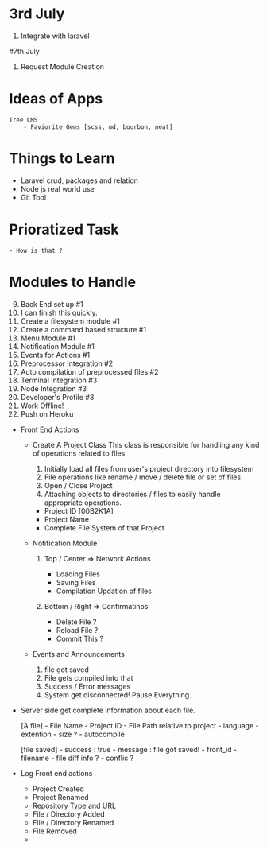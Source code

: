 # 3rd July
1. Integrate with laravel

#7th July
1. Request Module Creation


# Ideas of Apps
 	Tree CMS
		- Faviorite Gems [scss, md, bourbon, neat]

# Things to Learn
- Laravel crud, packages and relation
- Node js real world use
- Git Tool

# Prioratized Task
	- How is that ?

# Modules to Handle

9. Back End set up #1
13. I can finish this quickly.
1. Create a filesystem module #1
2. Create a command based structure #1
3. Menu Module #1
7. Notification Module #1
11. Events for Actions #1
5. Preprocessor Integration #2
6. Auto compilation of preprocessed files #2
4. Terminal Integration #3
8. Node Integration #3
10. Developer's Profile #3
11. Work Offline!
12. Push on Heroku

- Front End Actions
	- Create A Project Class
	This class is responsible for handling any kind of operations related to files
		1. Initially load all files from user's project directory into filesystem
		2. File operations like rename / move / delete file or set of files.
		3. Open / Close Project
		4. Attaching objects to directories / files to easily handle appropriate operations.

		- Project ID [00B2K1A]
		- Project Name
		- Complete File System of that Project

	- Notification Module
		1. Top / Center => Network Actions
			- Loading Files
			- Saving Files
			- Compilation Updation of files
			
		2. Bottom / Right => Confirmatinos
			- Delete File ?
			- Reload File ?
			- Commit This ?

	- Events and Announcements
		1. file got saved
		2. File gets compiled into that		
		3. Success / Error messages
		4. System get disconnected! Pause Everything.



- Server side get complete information about each file.

	[A file]
		- File Name
		- Project ID
		- File Path relative to project
		- language
		- extention
		- size ?
		- autocompile

	[file saved]
		- success : true
		- message : file got saved!
		- front_id
		- filename
		- file diff info ?
		- conflic ?

- Log Front end actions
	- Project Created
	- Project Renamed
	- Repository Type and URL
	- File / Directory Added
	- File / Directory Renamed
	- File Removed
	- 